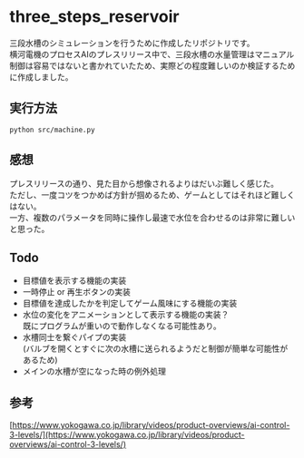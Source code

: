 # three_steps_reservoir

三段水槽のシミュレーションを行うために作成したリポジトリです。  
横河電機のプロセスAIのプレスリリース中で、三段水槽の水量管理はマニュアル制御は容易ではないと書かれていたため、実際どの程度難しいのか検証するために作成しました。

## 実行方法
```
python src/machine.py
```

## 感想
プレスリリースの通り、見た目から想像されるよりはだいぶ難しく感じた。  
ただし、一度コツをつかめば方針が掴めるため、ゲームとしてはそれほど難しくはない。  
一方、複数のパラメータを同時に操作し最速で水位を合わせるのは非常に難しいと思った。

## Todo
- 目標値を表示する機能の実装
- 一時停止 or 再生ボタンの実装
- 目標値を達成したかを判定してゲーム風味にする機能の実装
- 水位の変化をアニメーションとして表示する機能の実装？  
既にプログラムが重いので動作しなくなる可能性あり。
- 水槽同士を繋ぐパイプの実装  
(バルブを開くとすぐに次の水槽に送られるようだと制御が簡単な可能性があるため)
- メインの水槽が空になった時の例外処理  


## 参考
[https://www.yokogawa.co.jp/library/videos/product-overviews/ai-control-3-levels/](https://www.yokogawa.co.jp/library/videos/product-overviews/ai-control-3-levels/)
